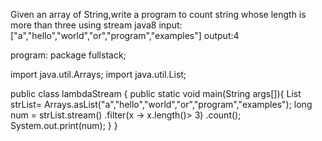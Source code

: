 Given an array of String,write a program to count string whose length is more than three using stream java8
input:["a","hello","world","or","program","examples"]
output:4

program:
package fullstack;

import java.util.Arrays;
import java.util.List;

public class lambdaStream {
public static void main(String args[]){
List<String> strList= Arrays.asList("a","hello","world","or","program","examples");
long num = strList.stream()
.filter(x -> x.length()> 3)
.count();
System.out.print(num);
}
}
